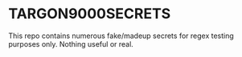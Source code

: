 # TARGON9000SECRETS
This repo contains numerous fake/madeup secrets for regex testing purposes only. Nothing useful or real.
